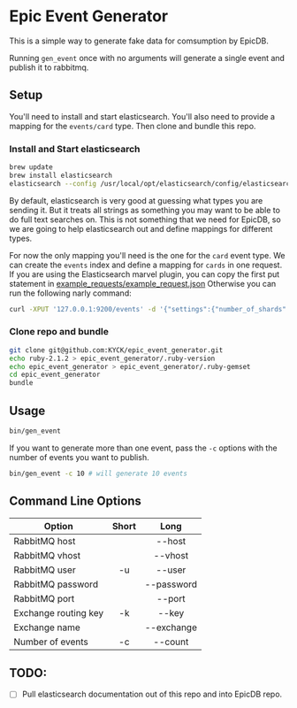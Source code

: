 # Epic Event Generator

This is a simple way to generate fake data for comsumption by EpicDB.

Running `gen_event` once with no arguments will generate a single event and publish it to rabbitmq.

## Setup

You'll need to install and start elasticsearch. You'll also need to provide a mapping for the `events/card` type. Then clone and bundle this repo.

### Install and Start elasticsearch
```bash
brew update
brew install elasticsearch
elasticsearch --config /usr/local/opt/elasticsearch/config/elasticsearch.yml
```

By default, elasticsearch is very good at guessing what types you are sending it. But it treats all strings as something you may want to be able to do full text searches on. This is not something that we need for EpicDB, so we are going to help elasticsearch out and define mappings for different types.

For now the only mapping you'll need is the one for the `card` event type. We can create the `events` index and define a mapping for `cards` in one request. If you are using the Elasticsearch marvel plugin, you can copy the first put statement in [example_requests/example_request.json](example_requests/example_request.json)
Otherwise you can run the following narly command:

```bash
curl -XPUT '127.0.0.1:9200/events' -d '{"settings":{"number_of_shards":1,"number_of_replicas":1},"mappings":{"card":{"properties":{"eventTarget":{"type":"string","index":"not_analyzed"},"eventType":{"type":"string","index":"not_analyzed"},"eventTimestamp":{"type":"date"},"eventTrigger":{"type":"nested","properties":{"type":{"type":"string","index":"not_analyzed"},"uuid":{"type":"string","index":"not_analyzed"}}},"data":{"type":"nested","properties":{"uuid":{"type":"string","index":"not_analyzed"},"expiresOn":{"type":"date"},"firstName":{"type":"string","index":"not_analyzed"},"kind":{"type":"string","index":"not_analyzed"},"lastName":{"type":"string","index":"not_analyzed"},"avatar":{"type":"string","index":"not_analyzed"},"birthdate":{"type":"date"},"status":{"type":"string","index":"not_analyzed"}}}}}}}'
```

### Clone repo and bundle
```bash
git clone git@github.com:KYCK/epic_event_generator.git
echo ruby-2.1.2 > epic_event_generator/.ruby-version
echo epic_event_generator > epic_event_generator/.ruby-gemset
cd epic_event_generator
bundle
```

## Usage

```bash
bin/gen_event
```

If you want to generate more than one event, pass the `-c` options with the number of events you want to publish.

```bash
bin/gen_event -c 10 # will generate 10 events
```

## Command Line Options

|Option              |Short|Long       |
|--------------------|:---:|:---------:|
|RabbitMQ host       |     |--host     |
|RabbitMQ vhost      |     |--vhost    |
|RabbitMQ user       |-u   |--user     |
|RabbitMQ password   |     |--password |
|RabbitMQ port       |     |--port     |
|Exchange routing key|-k   |--key      |
|Exchange name       |     |--exchange |
|Number of events    |-c   |--count    |

## TODO:

- [ ] Pull elasticsearch documentation out of this repo and into EpicDB repo.
